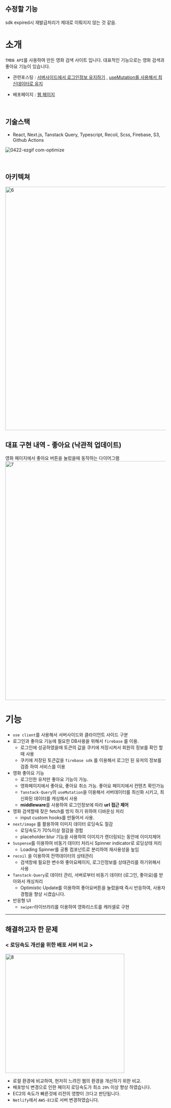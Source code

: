 ## 수정할 기능
sdk expired시 재발급처리가 제대로 이뤄지지 않는 것 같음.


# 소개

`TMDB API`를 사용하여 만든 영화 검색 사이트 입니다. 
대표적인 기능으로는 영화 검색과 좋아요 기능이 있습니다.

- 관련포스팅 : <a href="https://velog.io/@hyubbb/Next.jsfirebase-%EC%84%9C%EB%B2%84%EC%82%AC%EC%9D%B4%EB%93%9C%EC%97%90%EC%84%9C-cookie%EB%A1%9C-%EB%A1%9C%EA%B7%B8%EC%9D%B8%EC%A0%95%EB%B3%B4-%EA%B0%80%EC%A0%B8%EC%98%A4%EA%B8%B0">서버사이드에서 로그인정보 유지하기</a>
,
<a href="https://velog.io/@hyubbb/useMutation%EB%A5%BC-%EC%82%AC%EC%9A%A9%ED%95%B4%EB%B3%B4%EC%9E%90">useMutation를 사용해서 최신데이터로 유지</a>

- 배포페이지 : [웹 페이지](http://3.34.31.241/)

<br>


## 기술스택

- React, Next.js, Tanstack Query, Typescript, Recoil, Scss,
Firebase,  S3, Github Actions



![0422-ezgif com-optimize](https://github.com/hyubbb/nextjs-learn-app/assets/32926006/a1c86bd0-8b6d-4178-a415-2e986a4de620)

<br>


## 아키텍쳐
 <img width="764" alt="6" src="https://github.com/user-attachments/assets/def314ed-1c0f-4015-a020-612aaa445e8d">

 
## 대표 구현 내역 - 좋아요 (낙관적 업데이트)

 
영화 페이지에서 좋아요 버튼을 눌렀을때 동작하는 다이어그램
<img width="750" alt="7" src="https://github.com/user-attachments/assets/e2e77735-4e5d-4dd0-ae65-8e7eb7fb5fce">

 
# 기능

- `use client`를 사용해서 서버사이드와 클라이언트 사이드 구분
- 로그인과 좋아요 기능에 필요한 DB사용을 위해서 `firebase` 를 이용.
    - 로그인에 성공하였을때 토큰의 값을 쿠키에 저장시켜서 회원의 정보를 확인 할 때 사용
    - 쿠키에 저장된 토큰값을 `firebase sdk` 를 이용해서 로그인 된 유저의 정보를 검증 하여 서비스를 이용
- 영화 좋아요 기능
    - 로그인한 유저만 좋아요 기능이 가능.
    - 영화페이지에서 좋아요, 좋아요 취소 가능. 좋아요 페이지에서 컨텐츠 확인가능
    - `Tanstack-Query`의 `useMutation`을 이용해서 서버데이터를 최신화 시키고, 최신화된 데이터를 캐싱해서 사용
    - **middleware**를 사용하여 로그인정보에 따라 **url 접근 제어**
- 영화 검색할때 잦은 fetch를 방지 하기 위하여 디바운싱 처리
    - input custom  hooks를 만들어서 사용.
- `next/image` 를 활용하여 이미지 데이터 로딩속도 절감
    - 로딩속도가 70%이상 절감을 경험
    - placeholder:blur 기능을 사용하여 이미지가 렌더링되는 동안에 이미지제어
- `Suspense`를 이용하여 비동기 데이터 처리시 Spinner indicator로 로딩상태 처리
    - Loading Spinner를 공통 컴포넌트로 분리하여 재사용성을 높임
- `recoil` 을 이용하여 전역데이터의 상태관리
    - 검색창에 필요한 변수와 좋아요페이지, 로그인정보를 상태관리를 하기위해서 사용
- `Tanstack-Query`로 데이터 관리, 서버로부터 비동기 데이터 (로그인, 좋아요)를 받아와서 캐싱처리
    - Optimistic Update를 이용하여 좋아요버튼을 눌렀을때 즉시 반응하여, 사용자 경험을 향상 시켰습니다.
- 반응형 UI
    - `swiper`라이브러리를 이용하여  영화리스트를 캐러셀로 구현

---

## 해결하고자 한 문제


### < 로딩속도 개선을 위한 배포 서버 비교 >

 <img width="374" alt="8" src="https://github.com/user-attachments/assets/1e8c4597-be45-42a5-8e84-03c6c2714b2b">


- 로컬 환경에 비교하여, 현저히 느려진 웹의 환경을 개선하기 위한 비교.
- 배포방식 변경으로 인한 페이지 로딩속도가 최소 `20%` 이상 향상 하였습니다.
- EC2의 속도가 빠른것에 리전의 영향이 크다고 판단됩니다.
- `Netlify`에서 `AWS-EC2`로 서버 변경하였습니다.
